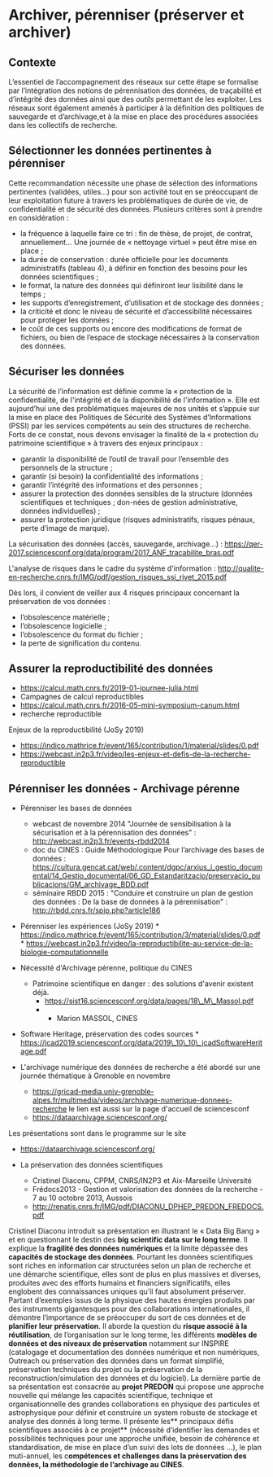 # Archiver, pérenniser  (préserver et archiver)

## Contexte 
L’essentiel de l’accompagnement des réseaux sur cette étape se formalise par l’intégration des notions de pérennisation des données, de traçabilité et d’intégrité des données 
ainsi que des *outils* permettant de les exploiter. Les réseaux  sont  également  amenés  à  participer  à  la  définition  des  politiques  de sauvegarde et d’archivage,et à
la mise en place des procédures associées dans les collectifs de recherche.

## Sélectionner les données pertinentes à pérenniser

Cette recommandation nécessite une phase de sélection des informations pertinentes (validées, utiles…) pour son activité tout en se préoccupant de leur exploitation future 
à travers les problématiques de durée de vie, de confidentialité et de sécurité des données. 
Plusieurs critères sont à prendre en considération :
-	la fréquence à laquelle faire ce tri : fin de thèse, de projet, de contrat, annuellement… Une journée de « nettoyage virtuel » peut être mise en place ; 
-	la durée de conservation : durée officielle pour les documents administratifs (tableau 4), à définir en fonction des besoins pour les données scientifiques ;
-	le format, la nature des données qui définiront leur lisibilité dans le temps ;
-	les supports d’enregistrement, d’utilisation et de stockage des données ;
-	la criticité et donc le niveau de sécurité et d’accessibilité nécessaires pour protéger les données ;
-	le coût de ces supports ou encore des modifications de format de fichiers, ou bien de l’espace de stockage nécessaires à la conservation des données.


## Sécuriser les données
La sécurité de l’information est définie comme la « protection de la confidentialité, de l'intégrité et de la disponibilité de l'information ». 
Elle est aujourd’hui une des problématiques majeures de nos unités et s’appuie sur la mise en place des Politiques de Sécurité des Systèmes d’Informations (PSSI) par les services compétents au sein des structures de recherche.
Forts de ce constat, nous devons envisager la finalité de la « protection du patrimoine scientifique » à travers des enjeux principaux :
-	garantir la disponibilité de l’outil de travail pour l’ensemble des personnels de la structure ;
-	garantir (si besoin) la confidentialité des informations ;
-	garantir l’intégrité des informations et des personnes ;
-	assurer la protection des données sensibles de la structure (données scientifiques et techniques ; don-nées de gestion administrative, données individuelles) ;
-	assurer la protection juridique (risques administratifs, risques pénaux, perte d’image de marque).

La sécurisation des données (accès, sauvegarde, archivage...) : 
<https://qer-2017.sciencesconf.org/data/program/2017_ANF_tracabilite_bras.pdf>

L'analyse de risques dans le cadre du système d'information :
<http://qualite-en-recherche.cnrs.fr/IMG/pdf/gestion_risques_ssi_rivet_2015.pdf>


Dès lors, il convient de veiller aux 4 risques principaux concernant la préservation de vos données :
-	l’obsolescence matérielle ;
-	l’obsolescence logicielle ;
-	l’obsolescence du format du fichier ;
-	la perte de signification du contenu.


## Assurer la reproductibilité des données

   * <https://calcul.math.cnrs.fr/2019-01-journee-julia.html>
   * Campagnes de calcul reproductibles
   * <https://calcul.math.cnrs.fr/2016-05-mini-symposium-canum.html>
   * recherche reproductible

Enjeux de la reproductibilité (JoSy 2019)

   * <https://indico.mathrice.fr/event/165/contribution/1/material/slides/0.pdf>
   * <https://webcast.in2p3.fr/video/les-enjeux-et-defis-de-la-recherche-reproductible>


## Pérenniser les données - Archivage pérenne



*  Pérenniser les bases de données
     * webcast de novembre 2014 "Journée de sensibilisation à la sécurisation et à la pérennisation des données" : <http://webcast.in2p3.fr/events-rbdd2014>
     * doc du CINES : Guide Méthodologique Pour l’archivage des bases de données : <https://cultura.gencat.cat/web/.content/dgpc/arxius_i_gestio_documental/14_Gestio_documental/06_GD_Estandaritzacio/preservacio_publicacions/GM_archivage_BDD.pdf>
     * séminaire RBDD 2015 : "Conduire et construire un plan de gestion des données : De la base de données à la pérennisation" : <http://rbdd.cnrs.fr/spip.php?article186>
   


*  Pérenniser les expériences (JoSy 2019)
       * <https://indico.mathrice.fr/event/165/contribution/3/material/slides/0.pdf>
       * <https://webcast.in2p3.fr/video/la-reproductibilite-au-service-de-la-biologie-computationnelle>



*  Nécessité d'Archivage pérenne, politique du CINES
     * Patrimoine scientifique en danger : des solutions d'avenir existent déjà.   
       * <https://sist16.sciencesconf.org/data/pages/18\_M\_Massol.pdf>
       *   - Marion MASSOL, CINES



*  Software Heritage, préservation des codes sources
       * <https://jcad2019.sciencesconf.org/data/2019\_10\_10\_jcadSoftwareHeritage.pdf>



*  L'archivage numérique des données de recherche a été abordé sur une journée thématique à Grenoble en novembre
   * https://gricad-media.univ-grenoble-alpes.fr/multimedia/videos/archivage-numerique-donnees-recherche
le lien est aussi sur la page d'accueil de sciencesconf
   * https://dataarchivage.sciencesconf.org/

Les présentations sont dans le programme sur le site
   * https://dataarchivage.sciencesconf.org/


* La préservation des données scientifiques
  * Cristinel Diaconu,  CPPM, CNRS/IN2P3 et Aix-Marseille Université
  * Frédocs2013 - Gestion et valorisation des données de la recherche -  7 au 10 octobre 2013, Aussois 
  * http://renatis.cnrs.fr/IMG/pdf/DIACONU_DPHEP_PREDON_FREDOCS.pdf

Cristinel Diaconu introduit sa présentation en illustrant le « Data Big Bang » et en questionnant le destin des **big scientific data** **sur le long terme**. Il explique la 
**fragilité des données numériques** et la limite dépassée des **capacités de stockage des données**. Pourtant les données scientifiques sont riches en information car 
structurées selon un plan de recherche et une démarche scientifique, elles sont de plus en plus massives  et diverses, produites avec des efforts humains et financiers
significatifs, elles englobent des connaissances uniques qu’il faut absolument préserver. Partant d’exemples issus de la physique des hautes énergies produits par des 
instruments gigantesques pour des collaborations internationales, il démontre l’importance de se préoccuper du sort de ces données et de **planifier leur préservation**. 
Il aborde la question du **risque associé à la réutilisation**, de l’organisation sur le long terme, les différents **modèles de données et des niveaux de préservation** 
notamment sur INSPIRE (catalogage et documentation des données numérique et non numériques, Outreach ou préservation des données dans un format simplifié, préservation 
techniques du projet ou la préservation  de la reconstruction/simulation des données et du logiciel). La dernière partie de sa présentation est consacrée au **projet 
PREDON** qui propose une approche nouvelle qui mélange les capacités scientifique, technique et organisationnelle  des grandes collaborations en physique des particules 
et astrophysique pour définir et construire un system robuste de stockage et analyse des donnés à long terme.  Il présente les** principaux défis scientifiques associés 
à ce projet** (nécessité d’identifier les demandes et possibilités techniques pour une approche unifiée, besoin de cohérence et standardisation, de mise en place d’un 
suivi des lots de données …), le plan muti-annuel, les c**ompétences et challenges dans la préservation des données, la méthodologie de l’archivage au CINES**.
 




